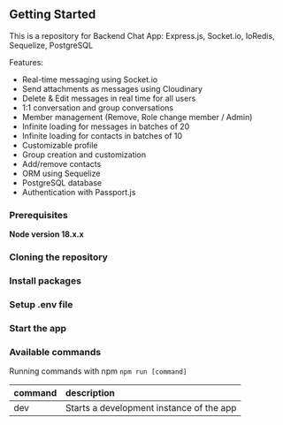 ## Getting Started

This is a repository for Backend Chat App: Express.js, Socket.io, IoRedis, Sequelize, PostgreSQL

Features:

- Real-time messaging using Socket.io
- Send attachments as messages using Cloudinary
- Delete & Edit messages in real time for all users
- 1:1 conversation and group conversations
- Member management (Remove, Role change member / Admin)
- Infinite loading for messages in batches of 20
- Infinite loading for contacts in batches of 10
- Customizable profile
- Group creation and customization
- Add/remove contacts
- ORM using Sequelize
- PostgreSQL database
- Authentication with Passport.js

### Prerequisites

**Node version 18.x.x**

### Cloning the repository

<script src="https://gist.github.com/AmrHedeiwy/ddd204f23a3d8e65b3d279d9eb55c7d5.js"></script>

### Install packages

<script src="https://gist.github.com/AmrHedeiwy/6913ea98b8b6085bbcd7a4cefbcb7574.js"></script>

### Setup .env file

<script src="https://gist.github.com/AmrHedeiwy/64e936c4861e43e3f4b7398075c13895.js"></script>

### Start the app

<script src="https://gist.github.com/AmrHedeiwy/5e54b8012532fbfec9b3a40559cb7f69.js"></script>

### Available commands

Running commands with npm `npm run [command]`

| command | description                              |
| :------ | :--------------------------------------- |
| dev     | Starts a development instance of the app |
